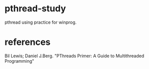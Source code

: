 # pthread-study
pthread using practice for winprog.


# references
Bil Lewis; Daniel J.Berg. "PThreads Primer: A Guide to Multithreaded Programming"
